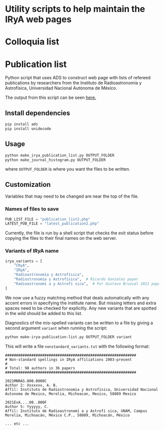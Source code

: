 # Utility scripts to help maintain the IRyA web pages

# Colloquia list 

# Publication list 

Python script that uses ADS to construct web page with lists of refereed publications by researchers from the Instituto de Radioastronomía y Astrofísica, Universidad Nacional Autónoma de México.

The output from this script can be seen [here.](https://www.irya.unam.mx/web/en/research/publications)

## Install dependencies

```sh
pip install ads
pip install unidecode
```

## Usage

```sh
python make_irya_publication_list.py OUTPUT_FOLDER
python make_journal_histogram.py OUTPUT_FOLDER
```
where `OUTPUT_FOLDER` is where you want the files to be written.


## Customization

Variables that may need to be changed are near the top of the file.

### Names of files to save
```python
PUB_LIST_FILE = "publication_list2.php"
LATEST_PUB_FILE = "latest_publication2.php"
```

Currently, the file is run by a shell script that checks the exit status before copying the files to their final names on the web server.

### Variants of IRyA name

```python
irya_variants = [
    "CRyA",
    "IRyA",
    "Radioastronomía y Astrofísica",
    "Radiostronomía y Astrofísica",  # Ricardo Gonzalez paper
    "Radioastronomí a y Astrofí sica",  # For Gustavo Bruzual 2021 paper
]
```

We now use a fuzzy matching method that deals automatically with any accent errors in specifying the institute name.  But missing letters and extra spaces need to be checked for explicitly.  Any new variants that are spotted in the wild should be added to this list.

Diagnostics of the mis-spelled variants can be written to a file by giving a second argument `variant` when running the script:
```sh
python make-irya-publication-list.py OUTPUT_FOLDER variant
```
This will write a file `nonstandard_variants.txt` with the following format:
```
############################################################
# Non-standard spellings in IRyA affiliations 2003-present
#
# Total: 98 authors in 36 papers
############################################################

2021MNRAS.000.0000C
Author 2: Xxxxxxx, A. B.
Affil: Instituto de Radiostronomia y Astrofisica, Universidad Nacional Autonoma de Mexico, Morelia, Michoacan, Mexico, 58089 Mexico

2021ExA....00..000F
Author 5: Yyyyyy, C.
Affil: Instituto de Radioastronomí a y Astrofí sica, UNAM, Campus Morelia, Michoacán, México C.P., 58089, Michoacán, México

... etc ...
```
